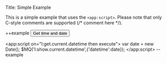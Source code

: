 Title: Simple Example

This is a simple example that uses the `<app:script>`.  Please note that only C-style comments are supported (/* comment here */).

++example
<button on="click then l:get.current.datetime">
    Get time and date
</button>
<div style="border:1px solid #ccc;background-color:#f6f6f6;padding:10px;margin-top:10px;display:none"
	on="l:show.current.datetime then show and effect[Highlight] or l:reset.script.example then hide">
	<span style="color:#000">
		Current Date Time = <span on="l:show.current.datetime then value[datetime]"></span>
		<a on="click then l:reset.script.example">Reset Example</a>
	</span>
</div>

<app:script on="l:get.current.datetime then execute">
	var date = new Date();
	$MQ('l:show.current.datetime',{'datetime':date});
</app:script>
--example

